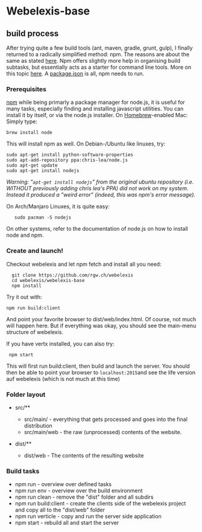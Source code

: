 # Webelexis-base

## build process

After trying quite a few build tools (ant, maven, gradle, grunt, gulp), I finally returned to a radically simplified method: npm.
The reasons are about the same as stated [here](http://blog.keithcirkel.co.uk/why-we-should-stop-using-grunt/). Npm offers slightly more help in organising build subtasks, but essentially acts as a starter for command line tools. More on this topic [here](http://blog.keithcirkel.co.uk/how-to-use-npm-as-a-build-tool/). A [package.json](http://browsenpm.org/package.json) is all, npm needs to run.

### Prerequisites

[npm](https://www.npmjs.com) while being primarly a package manager for node.js, it is useful for many tasks, especially finding and installing javascript utilities. You can install it by itself, or via the node.js installer. On [Homebrew](http://brew.sh)-enabled Mac: Simply type:
    
    brew install node
    
This will install npm as well.  On Debian-/Ubuntu like linuxes, try:

	sudo apt-get install python-software-properties
	sudo apt-add-repository ppa:chris-lea/node.js
	sudo apt-get update
	sudo apt-get install nodejs

_Warning: "`apt-get install nodejs`" from the original ubuntu repository (i.e. WITHOUT previously adding chris lea's PPA) did not work on my system. Instead it produced a "weird error" (indeed, this was npm's error message)._

On Arch/Manjaro Linuxes, it is quite easy:

       sudo pacman -S nodejs

On other systems, refer to the documentation of node.js on how to install node and npm.

### Create and launch!

Checkout webelexis and let npm fetch and install all you need:
	  
	  git clone https://github.com/rgw.ch/webelexis
	  cd webelexis/webelexis-base
	  npm install
    
Try it out with:
    
	npm run build:client

And point your favorite browser to dist/web/index.html. Of course, not much will happen here. But if everything was okay, you should see the main-menu structure of webelexis.

If you have vertx installed, you can also try:

     npm start
     
This will first run build:client, then build and launch the server. You should then be able to point your browser to `localhost:2015`and see the life version auf webelexis (which is not much at this time)
    
### Folder layout

- src/** 
    * src/main/ - everything that gets processed and goes into the final distribution
    * src/main/web - the raw (unprocessed) contents of the website.
    
- dist/**
    * dist/web - The contents of the resulting website
    
### Build tasks

* npm run  - overview over defined tasks
* npm run env  - overview over the build environment
* npm run clean - remove the "dist" folder and all subdirs
* npm run build:client - create the clients side of the webelexis project and copy all to the "dist/web" folder
* npm run verticle - copy and run the server side application
* npm start - rebuild all and start the server
